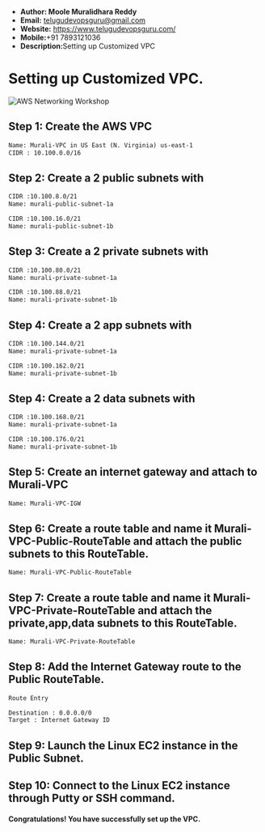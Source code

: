 + <b>Author: Moole Muralidhara Reddy</b></br>
+ <b>Email:</b> telugudevopsguru@gmail.com</br>
+ <b>Website:</b> https://www.telugudevopsguru.com/</br>
+ <b>Mobile:</b>+91 7893121036</br>
+ <b>Description:</b>Setting up Customized VPC</br>

# Setting up Customized VPC.
![AWS Networking Workshop](https://github.com/telugudevopsguru/AWS-Networking-5-Days-Practical-Live-Workshop/blob/224a00b890f1b0d1cd8fd61b56a8f52362a37a1c/_Learn%20AWS%20Networking%20from%20Scratch%20in%20Telugu%20-%20Moole%20Muralidhara%20Reddy.pptx.png)

## Step 1: Create the AWS VPC
```xml
Name: Murali-VPC in US East (N. Virginia) us-east-1
CIDR : 10.100.0.0/16
```
## Step 2: Create a 2 public subnets with
```xml
CIDR :10.100.8.0/21
Name: murali-public-subnet-1a

CIDR :10.100.16.0/21
Name: murali-public-subnet-1b

```
## Step 3: Create a 2 private subnets with
```xml
CIDR :10.100.80.0/21
Name: murali-private-subnet-1a

CIDR :10.100.88.0/21
Name: murali-private-subnet-1b

```

## Step 4: Create a 2 app subnets with
```xml
CIDR :10.100.144.0/21
Name: murali-private-subnet-1a

CIDR :10.100.162.0/21
Name: murali-private-subnet-1b

```
## Step 4: Create a 2 data subnets with
```xml
CIDR :10.100.168.0/21
Name: murali-private-subnet-1a

CIDR :10.100.176.0/21
Name: murali-private-subnet-1b

```

## Step 5: Create an internet gateway and attach to Murali-VPC
```xml
Name: Murali-VPC-IGW
```
## Step 6: Create a route table and name it Murali-VPC-Public-RouteTable and attach the public subnets to this RouteTable.
```xml
Name: Murali-VPC-Public-RouteTable
```

## Step 7: Create a route table and name it Murali-VPC-Private-RouteTable and attach the private,app,data subnets to this RouteTable.

```xml
Name: Murali-VPC-Private-RouteTable
```

## Step 8: Add the Internet Gateway route to the Public RouteTable.

```xml
Route Entry

Destination : 0.0.0.0/0
Target : Internet Gateway ID
```

## Step 9: Launch the Linux EC2 instance in the Public Subnet.
## Step 10: Connect to the Linux EC2 instance through Putty or SSH command.

#### Congratulations! You have successfully set up the VPC.
